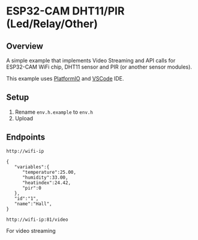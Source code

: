<h1>ESP32-CAM DHT11/PIR (Led/Relay/Other)</h1>

## Overview

A simple example that implements Video Streaming and API calls for ESP32-CAM WiFi chip, DHT11 sensor and PIR (or another sensor modules).

This example uses [PlatformIO](https://platformio.org/) and [VSCode](https://code.visualstudio.com/) IDE.

## Setup

1. Rename `env.h.example` to `env.h`
2. Upload

## Endpoints
`http://wifi-ip`
```
{ 
   "variables":{ 
      "temperature":25.00,
      "humidity":33.00,
      "heatindex":24.42,
      "pir":0
   },
   "id":"1",
   "name":"Hall",
}
```

`http://wifi-ip:81/video`

For video streaming
